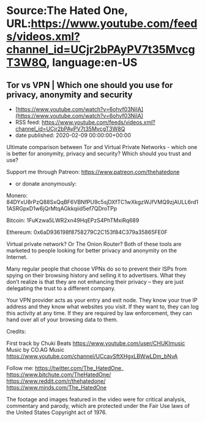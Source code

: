 # Source:The Hated One, URL:https://www.youtube.com/feeds/videos.xml?channel_id=UCjr2bPAyPV7t35MvcgT3W8Q, language:en-US

## Tor vs VPN | Which one should you use for privacy, anonymity and security
 - [https://www.youtube.com/watch?v=6ohvf03NiIA](https://www.youtube.com/watch?v=6ohvf03NiIA)
 - RSS feed: https://www.youtube.com/feeds/videos.xml?channel_id=UCjr2bPAyPV7t35MvcgT3W8Q
 - date published: 2020-02-09 00:00:00+00:00

Ultimate comparison between Tor and Virtual Private Networks - which one is better for anonymity, privacy and security? Which should you trust and use?

Support me through Patreon: https://www.patreon.com/thehatedone 

- or donate anonymously:

Monero:
84DYxU8rPzQ88SxQqBF6VBNfPU9c5sjDXfTC1wXkgzWJfVMQ9zjAULL6rd11ASRGpxD1w6jQrMtqAGkkqiid5ef7QDroTPp

Bitcoin: 
1FuKzwa5LWR2xn49HqEPzS4PhTMxiRq689

Ethereum:
0x6aD936198f8758279C2C153f84C379a35865FE0F

Virtual private network? Or The Onion Router? Both of these tools are marketed to people looking for better privacy and anonymity on the Internet.

Many regular people that choose VPNs do so to prevent their ISPs from spying on their browsing history and selling it to advertisers. What they don’t realize is that they are not enhancing their privacy – they are just delegating the trust to a different company.

Your VPN provider acts as your entry and exit node. They know your true IP address and they know what websites you visit. If they want to, they can log this activity at any time. If they are required by law enforcement, they can hand over all of your browsing data to them. 



Credits: 

First track by Chuki Beats https://www.youtube.com/user/CHUKImusic
Music by CO.AG Music https://www.youtube.com/channel/UCcavSftXHgxLBWwLDm_bNvA

Follow me:
https://twitter.com/The_HatedOne_
https://www.bitchute.com/TheHatedOne/
https://www.reddit.com/r/thehatedone/
https://www.minds.com/The_HatedOne

The footage and images featured in the video were for critical analysis, commentary and parody, which are protected under the Fair Use laws of the United States Copyright act of 1976.

